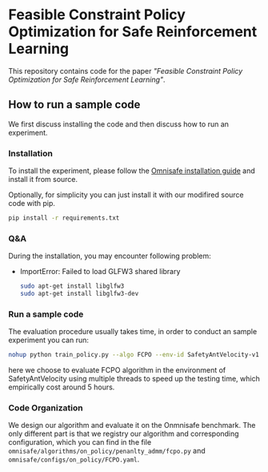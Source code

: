 # Feasible Constraint Policy Optimization for Safe Reinforcement Learning

This repository contains code for the paper _"Feasible Constraint Policy Optimization for Safe Reinforcement Learning"_.


<!-- ## Main Idea -->

## How to run a sample code
We first discuss installing the code and then discuss how to run an experiment.

### Installation


To install the experiment, please follow the [Omnisafe installation guide](https://github.com/PKU-Alignment/omnisafe?tab=readme-ov-file#installation) and install it from source.

Optionally, for simplicity you can just install it with our modifired source code with pip.

```bash
pip install -r requirements.txt
```

### Q&A
During the installation, you may encounter following problem:
- ImportError: Failed to load GLFW3 shared library

    ```bash
    sudo apt-get install libglfw3
    sudo apt-get install libglfw3-dev
    ```

### Run a sample code

The evaluation procedure usually takes time, in order to conduct an sample experiment you can run:

```bash
nohup python train_policy.py --algo FCPO --env-id SafetyAntVelocity-v1 --parallel 1 --total-steps 10000000 --device cpu --vector-env-nums 20 > log.out &
```

here we choose to evaluate FCPO algorithm in the environment of SafetyAntVelocity using multiple threads to speed up the testing time, which empirically cost around 5 hours.

### Code Organization
We design our algorithm and evaluate it on the Onmnisafe benchmark. The only different part is that we registry our algorithm and corresponding configuration, which you can find in the file `omnisafe/algorithms/on_policy/penanlty_admm/fcpo.py` and `omnisafe/configs/on_policy/FCPO.yaml`.


